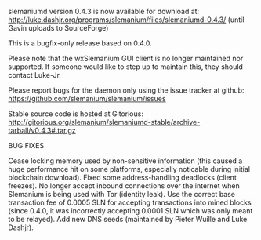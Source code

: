 slemaniumd version 0.4.3 is now available for download at:
http://luke.dashjr.org/programs/slemanium/files/slemaniumd-0.4.3/ (until Gavin uploads to SourceForge)

This is a bugfix-only release based on 0.4.0.

Please note that the wxSlemanium GUI client is no longer maintained nor supported. If someone would like to step up to maintain this, they should contact Luke-Jr.

Please report bugs for the daemon only using the issue tracker at github:
https://github.com/slemanium/slemanium/issues

Stable source code is hosted at Gitorious:
http://gitorious.org/slemanium/slemaniumd-stable/archive-tarball/v0.4.3#.tar.gz

BUG FIXES

Cease locking memory used by non-sensitive information (this caused a huge performance hit on some platforms, especially noticable during initial blockchain download).
Fixed some address-handling deadlocks (client freezes).
No longer accept inbound connections over the internet when Slemanium is being used with Tor (identity leak).
Use the correct base transaction fee of 0.0005 SLN for accepting transactions into mined blocks (since 0.4.0, it was incorrectly accepting 0.0001 SLN which was only meant to be relayed).
Add new DNS seeds (maintained by Pieter Wuille and Luke Dashjr).

